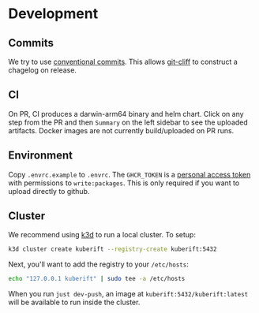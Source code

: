 # Development

## Commits

We try to use [conventional commits][conventional commits]. This allows
[git-cliff][git-cliff] to construct a chagelog on release.

[conventional commits]: https://www.conventionalcommits.org/en/v1.0.0/
[git-cliff]: https://git-cliff.org

## CI

On PR, CI produces a darwin-arm64 binary and helm chart. Click on any step from
the PR and then `Summary` on the left sidebar to see the uploaded artifacts.
Docker images are not currently build/uploaded on PR runs.

## Environment

Copy `.envrc.example` to `.envrc`. The `GHCR_TOKEN` is a [personal access
token][pat] with permissions to `write:packages`. This is only required if you
want to upload directly to github.

[pat]:
  https://docs.github.com/en/authentication/keeping-your-account-and-data-secure/managing-your-personal-access-tokens

## Cluster

We recommend using [k3d][k3d] to run a local cluster. To setup:

```bash
k3d cluster create kuberift --registry-create kuberift:5432
```

Next, you'll want to add the registry to your `/etc/hosts`:

```bash
echo "127.0.0.1 kuberift" | sudo tee -a /etc/hosts
```

When you run `just dev-push`, an image at `kuberift:5432/kuberift:latest` will
be available to run inside the cluster.

[k3d]: https://k3d.io/v5.6.3/#releases

